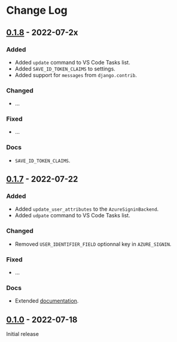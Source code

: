 <!-- markdownlint-disable-file MD024 -->

# Change Log

## [0.1.8] - 2022-07-2x

### Added

- Added `update` command to VS Code Tasks list.
- Added `SAVE_ID_TOKEN_CLAIMS` to settings.
- Added support for `messages` from `django.contrib`.

### Changed

- ...

### Fixed

- ...

### Docs

- `SAVE_ID_TOKEN_CLAIMS`.

## [0.1.7] - 2022-07-22

### Added

- Added `update_user_attributes` to the `AzureSigninBackend`.
- Added `udpate` command to VS Code Tasks list.

### Changed

- Removed `USER_IDENTIFIER_FIELD` optionnal key in `AZURE_SIGNIN`.

### Fixed

- ...

### Docs

- Extended [documentation][documentation].

## [0.1.0] - 2022-07-18

Initial release

<!-- Definition -->

[documentation]: https://jv-conseil-internet-consulting.github.io/django-azure-active-directory-signin/
[0.1.8]: https://github.com/JV-conseil-Internet-Consulting/django-azure-active-directory-signin/releases/tag/0.1.8
[0.1.7]: https://github.com/JV-conseil-Internet-Consulting/django-azure-active-directory-signin/releases/tag/0.1.7
[0.1.0]: https://github.com/JV-conseil-Internet-Consulting/django-azure-active-directory-signin/releases/tag/v0.1.0

